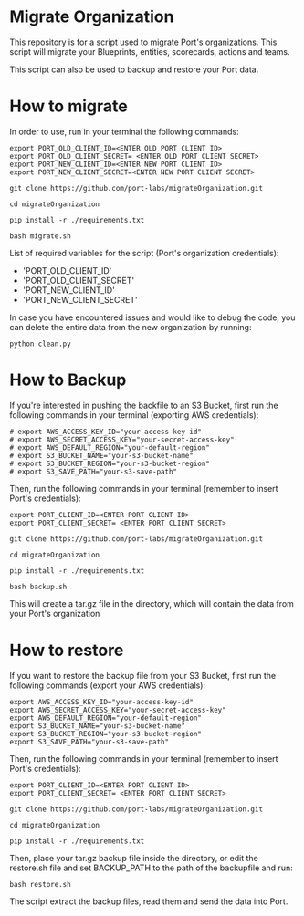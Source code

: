 # Migrate Organization
This repository is for a script used to migrate Port's organizations.
This script will migrate your Blueprints, entities, scorecards, actions and teams.

This script can also be used to backup and restore your Port data.

# How to migrate
In order to use, run in your terminal the following commands:

```
export PORT_OLD_CLIENT_ID=<ENTER OLD PORT CLIENT ID>
export PORT_OLD_CLIENT_SECRET= <ENTER OLD PORT CLIENT SECRET>
export PORT_NEW_CLIENT_ID=<ENTER NEW PORT CLIENT ID>
export PORT_NEW_CLIENT_SECRET=<ENTER NEW PORT CLIENT SECRET>

git clone https://github.com/port-labs/migrateOrganization.git

cd migrateOrganization

pip install -r ./requirements.txt

bash migrate.sh

```

List of required variables for the script (Port's organization credentials):
 - 'PORT_OLD_CLIENT_ID'
 - 'PORT_OLD_CLIENT_SECRET'
 - 'PORT_NEW_CLIENT_ID'
 - 'PORT_NEW_CLIENT_SECRET'

 In case you have encountered issues and would like to debug the code, you can delete the entire data from the new organization by running:

 ```
 python clean.py
 ```

 # How to Backup
 If you're interested in pushing the backfile to an S3 Bucket, first run the following commands in your terminal (exporting AWS credentials):

```
# export AWS_ACCESS_KEY_ID="your-access-key-id"
# export AWS_SECRET_ACCESS_KEY="your-secret-access-key"
# export AWS_DEFAULT_REGION="your-default-region"
# export S3_BUCKET_NAME="your-s3-bucket-name"
# export S3_BUCKET_REGION="your-s3-bucket-region"
# export S3_SAVE_PATH="your-s3-save-path"
```

 Then, run the following commands in your terminal (remember to insert Port's credentials):

 ```
export PORT_CLIENT_ID=<ENTER PORT CLIENT ID>
export PORT_CLIENT_SECRET= <ENTER PORT CLIENT SECRET>

git clone https://github.com/port-labs/migrateOrganization.git

cd migrateOrganization

pip install -r ./requirements.txt

bash backup.sh
 ```

 This will create a tar.gz file in the directory, which will contain the data from your Port's organization

 # How to restore
 If you want to restore the backup file from your S3 Bucket, first run the following commands (export your AWS credentials):

```
export AWS_ACCESS_KEY_ID="your-access-key-id"
export AWS_SECRET_ACCESS_KEY="your-secret-access-key"
export AWS_DEFAULT_REGION="your-default-region"
export S3_BUCKET_NAME="your-s3-bucket-name"
export S3_BUCKET_REGION="your-s3-bucket-region"
export S3_SAVE_PATH="your-s3-save-path"
```

Then, run the following commands in your terminal (remember to insert Port's credentials):

 ```
export PORT_CLIENT_ID=<ENTER PORT CLIENT ID>
export PORT_CLIENT_SECRET= <ENTER PORT CLIENT SECRET>

git clone https://github.com/port-labs/migrateOrganization.git

cd migrateOrganization

pip install -r ./requirements.txt
 ```

 Then, place your tar.gz backup file inside the directory, or edit the restore.sh file and set BACKUP_PATH to the path of the backupfile and run:
 ```
bash restore.sh
```

 The script extract the backup files, read them and send the data into Port.